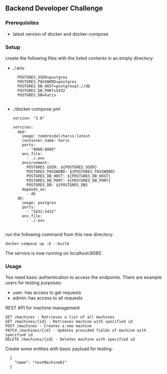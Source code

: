 ## Backend Developer Challenge
### Prerequisites
- latest version of docker and docker-compose

### Setup
create the following files with the listed contents in an empty directory:

- ./.env
  ```
    POSTGRES_USER=postgres
    POSTGRES_PASSWORD=postgres
    POSTGRES_DB_HOST=postgresql://db
    POSTGRES_DB_PORT=5432
    POSTGRES_DB=haris
    
- ./docker-compose.yml
  ```
  version: "3.8"

  services:
    app:
      image: tomdreidel/haris:latest
      container_name: haris
      ports:
        - "8080:8080"
      env_file:
        - ./.env
      environment:
        POSTGRES_USER: ${POSTGRES_USER}
        POSTGRES_PASSWORD: ${POSTGRES_PASSWORD}
        POSTGRES_DB_HOST: ${POSTGRES_DB_HOST}
        POSTGRES_DB_PORT: ${POSTGRES_DB_PORT}
        POSTGRES_DB: ${POSTGRES_DB}
      depends_on:
        - db
    db:
      image: postgres
      ports:
        - "5432:5432"
      env_file:
        - ./.env
        
run the following command from this new directory:
  ```
  docker-compose up -d --build
  ```

The service is now running on localhost:8080

### Usage

You need basic authentication to access the endpoints.
There are example users for testing purposes:
  - user: has access to get requests
  - admin: has access to all requests
  
REST API for machine management
```
GET /machines - Retrieves a list of all machines
GET /machines/{id} - Retrieves machine with specified id
POST /machines - Creates a new machine
PATCH /machines/{id} - Updates provided fields of machine with specified id
DELETE /machines/{id} - Deletes machine with specified id
```
Create some entities with basic payload for testing:
  ```
    {
      "name": "testMachine01"
    }
  ```
